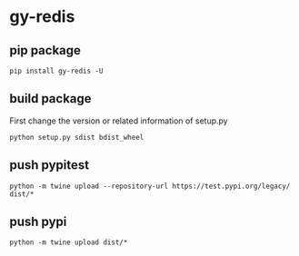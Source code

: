 # gy-redis

## pip package
```
pip install gy-redis -U
```

## build package
First change the version or related information of setup.py
```
python setup.py sdist bdist_wheel 
```

## push pypitest
```
python -m twine upload --repository-url https://test.pypi.org/legacy/ dist/*
```

## push pypi
```
python -m twine upload dist/*
```